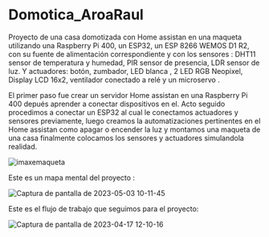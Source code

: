 # Domotica_AroaRaul
Proyecto de una casa domotizada con Home assistan en una maqueta utilizando una Raspberry Pi 400, un ESP32, un ESP 8266 WEMOS D1 R2, con su fuente de alimentación correspondiente y con los sensores : DHT11 sensor de temperatura y humedad, PIR sensor de presencia, LDR sensor de luz. Y actuadores: botón, zumbador, LED blanca , 2 LED RGB Neopixel, Display LCD 16x2, ventilador conectado a relé y un microservo .

El primer paso fue crear un servidor Home assistan en una Raspberry Pi 400 depués aprender a conectar dispositivos en el. Acto seguido procedimos a conectar un ESP32 al cual le conectamos actuadores y sensores previamente, luego creamos la automatizaciones pertinentes en el Home assistan como apagar o encender la luz y montamos una maqueta de una casa finalmente colocamos los sensores y actuadores simulandola realidad. 


![imaxemaqueta](https://user-images.githubusercontent.com/129267301/235864697-89e3fb6c-2a39-4380-b7a2-5a052db431b0.png)

Este es un mapa mental del proyecto :


![Captura de pantalla de 2023-05-03 10-11-45](https://user-images.githubusercontent.com/129267301/235864930-ecb755f3-7d93-44ec-b1d6-9655352b6694.png)

Este es el flujo de trabajo que seguimos para el proyecto:

![Captura de pantalla de 2023-04-17 12-10-16](https://user-images.githubusercontent.com/129267301/235865127-b0a749e2-33ee-407a-bcd8-89ee2488dc0a.png)
